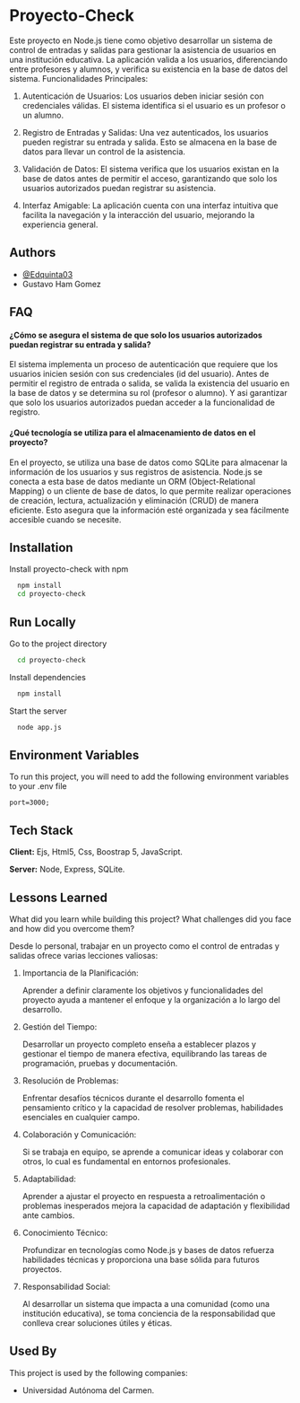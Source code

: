 
# Proyecto-Check

Este proyecto en Node.js tiene como objetivo desarrollar un sistema de control de entradas y salidas para gestionar la asistencia de usuarios en una institución educativa. La aplicación valida a los usuarios, diferenciando entre profesores y alumnos, y verifica su existencia en la base de datos del sistema.
Funcionalidades Principales:

  1.  Autenticación de Usuarios: Los usuarios deben iniciar sesión con credenciales válidas. El sistema identifica si el usuario es un profesor o un alumno.

  2.  Registro de Entradas y Salidas: Una vez autenticados, los usuarios pueden registrar su entrada y salida. Esto se almacena en la base de datos para llevar un control de la asistencia.

  3.  Validación de Datos: El sistema verifica que los usuarios existan en la base de datos antes de permitir el acceso, garantizando que solo los usuarios autorizados puedan registrar su asistencia.

  4.  Interfaz Amigable: La aplicación cuenta con una interfaz intuitiva que facilita la navegación y la interacción del usuario, mejorando la experiencia general. 


## Authors

- [@Edquinta03](https://www.github.com/Edquinta03)
- Gustavo Ham Gomez

## FAQ

#### ¿Cómo se asegura el sistema de que solo los usuarios autorizados puedan registrar su entrada y salida?

El sistema implementa un proceso de autenticación que requiere que los usuarios inicien sesión con sus credenciales (id del usuario). Antes de permitir el registro de entrada o salida, se valida la existencia del usuario en la base de datos y se determina su rol (profesor o alumno). Y asi garantizar que solo los usuarios autorizados puedan acceder a la funcionalidad de registro.

#### ¿Qué tecnología se utiliza para el almacenamiento de datos en el proyecto?

En el proyecto, se utiliza una base de datos como SQLite para almacenar la información de los usuarios y sus registros de asistencia. Node.js se conecta a esta base de datos mediante un ORM (Object-Relational Mapping) o un cliente de base de datos, lo que permite realizar operaciones de creación, lectura, actualización y eliminación (CRUD) de manera eficiente. Esto asegura que la información esté organizada y sea fácilmente accesible cuando se necesite.


## Installation

Install proyecto-check with npm

```bash
  npm install 
  cd proyecto-check
```
    
## Run Locally

Go to the project directory

```bash
  cd proyecto-check
```

Install dependencies

```bash
  npm install
```

Start the server

```bash
  node app.js
```

## Environment Variables

To run this project, you will need to add the following environment variables to your .env file

`port=3000;`

## Tech Stack

**Client:** Ejs, Html5, Css, Boostrap 5, JavaScript.

**Server:** Node, Express, SQLite.

## Lessons Learned

What did you learn while building this project? What challenges did you face and how did you overcome them?

Desde lo personal, trabajar en un proyecto como el control de entradas y salidas ofrece varias lecciones valiosas:
1. Importancia de la Planificación:

    Aprender a definir claramente los objetivos y funcionalidades del proyecto ayuda a mantener el enfoque y la organización a lo largo del desarrollo.

2. Gestión del Tiempo:

    Desarrollar un proyecto completo enseña a establecer plazos y gestionar el tiempo de manera efectiva, equilibrando las tareas de programación, pruebas y documentación.

3. Resolución de Problemas:

    Enfrentar desafíos técnicos durante el desarrollo fomenta el pensamiento crítico y la capacidad de resolver problemas, habilidades esenciales en cualquier campo.

4. Colaboración y Comunicación:

    Si se trabaja en equipo, se aprende a comunicar ideas y colaborar con otros, lo cual es fundamental en entornos profesionales.

5. Adaptabilidad:

    Aprender a ajustar el proyecto en respuesta a retroalimentación o problemas inesperados mejora la capacidad de adaptación y flexibilidad ante cambios.

6. Conocimiento Técnico:

    Profundizar en tecnologías como Node.js y bases de datos refuerza habilidades técnicas y proporciona una base sólida para futuros proyectos.

7. Responsabilidad Social:

    Al desarrollar un sistema que impacta a una comunidad (como una institución educativa), se toma conciencia de la responsabilidad que conlleva crear soluciones útiles y éticas.

## Used By

This project is used by the following companies:

- Universidad Autónoma del Carmen.

